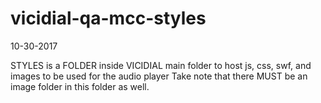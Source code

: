 # vicidial-qa-mcc-styles

10-30-2017

STYLES is a FOLDER inside VICIDIAL main folder to host js, css, swf, and images to be used for the audio player
Take note that there MUST be an image folder in this folder as well.
